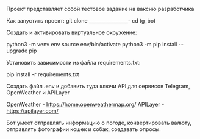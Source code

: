 Проект представляет собой тестовое задание на ваксию разработчика

Как запустить проект:
git clone ________________-
cd tg_bot

Cоздать и активировать виртуальное окружение:

python3 -m venv env
source env/bin/activate
python3 -m pip install --upgrade pip

Установить зависимости из файла requirements.txt:

pip install -r requirements.txt

Создать файл .env и добавить туда ключи API для сервисов Telegram, OpenWeather и APILayer

OpenWeather - https://home.openweathermap.org/
APILayer - https://apilayer.com/

Бот умеет отправлять информацию о погоде, конвертировать валюту, отправлять фотографии кошек и собак, создавать опросы.